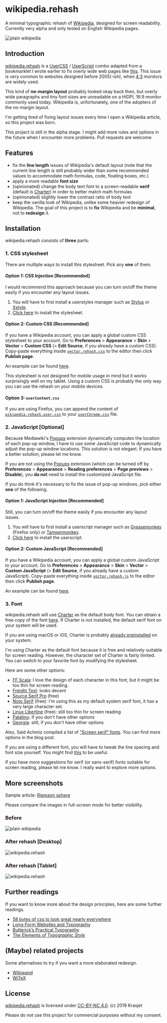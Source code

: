 # wikipedia.rehash

A minimal typographic rehash of [Wikipedia](https://www.wikipedia.org/), designed for screen readability. Currently very alpha and only tested on English Wikipedia pages.

![plain wikipedia](./imgs/wikipedia.png)

## Introduction

[wikipedia.rehash](https://github.com/Krasjet/wikipedia.rehash) is a [UserCSS](https://github.com/openstyles/stylus/wiki/UserCSS) / [UserScript](https://greasyfork.org/en) combo adapted from a bookmarklet I wrote earlier to fix overly wide web pages like [this](http://www.geofex.com/Article_Folders/phasers/phase.html). This issue is very common to websites designed before 2005(-ish), when [4:3](https://en.wikipedia.org/wiki/Display_aspect_ratio) monitors are widely used.

This kind of **no-margin layout** probably looked okay back then, but overly wide paragraphs and tiny font sizes are unreadable on a HiDPI, 16:9 monitor commonly used today. Wikipedia is, unfortunately, one of the adopters of the no-margin layout.

I'm getting tired of fixing layout issues every time I open a Wikipedia article, so this project was born.

This project is still in the alpha stage. I might add more rules and options in the future when I encounter more problems. Pull requests are welcome.

## Features

- fix the **line length** issues of Wikipedia's default layout (note that the current line length is still probably wider than some recommended values to accommodate math formulas, code, floating boxes, etc.)
- apply a more readable **font size**
- (opinionated) change the body text font to a screen-readable **serif** (default is [Charter](https://en.wikipedia.org/wiki/Bitstream_Charter)) in order to better match math formulas
- (opinionated) slightly lower the contrast ratio of body text
- keep the vanilla look of Wikipedia, unlike some heavier redesign of Wikipedia. The goal of this project is to **fix** Wikipedia and be **minimal**, not to **redesign** it.

## Installation

wikipedia.rehash consists of **three** parts:

### 1. CSS stylesheet

There are multiple ways to install this stylesheet. Pick any **one** of them.

#### Option 1: CSS Injection [Recommended]

I would recommend this approach because you can turn on/off the theme easily if you encounter any layout issues.

1. You will have to first install a userstyles manager such as [Stylus](https://add0n.com/stylus.html) or [Xstyle](https://github.com/kriszyp/xstyle).
2. [Click here](https://raw.githubusercontent.com/Krasjet/wikipedia.rehash/master/wikipedia.rehash.user.css) to install the stylesheet.

#### Option 2: Custom CSS [Recommended]

If you have a Wikipedia account, you can apply a global custom CSS stylesheet to your account. Go to **Preferences** > **Appearance** > **Skin** > **Vector** > **Custom CSS** (> **Edit Source**, if you already have a custom CSS). Copy-paste everything inside [`vector.rehash.css`](https://github.com/Krasjet/wikipedia.rehash/blob/master/vector.rehash.css) to the editor then click **Publish page**.

An example can be found [here](https://en.wikipedia.org/wiki/User:Krasjet/vector.css).

This stylesheet is not designed for mobile usage in mind but it works surprisingly well on my tablet. Using a custom CSS is probably the only way you can use the rehash on your mobile devices.

#### Option 3: `userContent.css`

If you are using Firefox, you can append the content of [`wikipedia.rehash.user.css`](https://github.com/Krasjet/wikipedia.rehash/blob/master/wikipedia.rehash.user.css) to your [`userChrome.css`](https://www.userchrome.org/how-create-userchrome-css.html) file.

### 2. JavaScript [Optional]

Because Mediawiki's [Popups](https://www.mediawiki.org/wiki/Extension:Popups) extension dynamically computes the location of each pop-up window, I have to use some JavaScript code to dynamically adjust the pop-up window locations. This solution is not elegant. If you have a better solution, please let me know.

If you are not using the [Popups](https://www.mediawiki.org/wiki/Extension:Popups) extension (which can be turned off by **Preferences** > **Appearance** > **Reading preferences** > **Page previews** > **Disable**), you **do not** need to install the customized JavaScript file.

If you do think it's necessary to fix the issue of pop-up windows, pick either **one** of the following.

#### Option 1: JavaScript Injection [Recommended]

Still, you can turn on/off the theme easily if you encounter any layout issues.

1. You will have to first install a userscript manager such as [Greasemonkey](https://www.greasespot.net/) (Firefox only) or [Tampermonkey](https://www.tampermonkey.net/).
2. [Click here](https://github.com/Krasjet/wikipedia.rehash/raw/master/wikipedia.rehash.user.js) to install the userscript.

#### Option 2: Custom JavaScript [Recommended]

If you have a Wikipedia account, you can apply a global custom JavaScript to your account. Go to **Preferences** > **Appearance** > **Skin** > **Vector** > **Custom JavaScript** (> **Edit Source**, if you already have a custom JavaScript). Copy-paste everything inside [`vector.rehash.js`](https://github.com/Krasjet/wikipedia.rehash/blob/master/vector.rehash.js) to the editor then click **Publish page**.

An example can be found [here](https://en.wikipedia.org/wiki/User:Krasjet/vector.js).

### 3. Font

wikipedia.rehash will use [Charter](https://en.wikipedia.org/wiki/Bitstream_Charter) as the default body font. You can obtain a free copy of the font [here](https://practicaltypography.com/charter.html). If Charter is not installed, the default serif font on your system will be used.

If you are using macOS or iOS, Charter is probably [already preinstalled](https://developer.apple.com/fonts/system-fonts/) on your system.

I'm using Charter as the default font because it is free and relatively suitable for screen reading. However, the character set of Charter is fairly limited. You can switch to your favorite font by modifying the stylesheet.

Here are some other options:

- [FF Scala](https://www.myfonts.com/fonts/fontfont/ff-scala): I love the design of each character in this font, but it might be too thin for screen reading.
- [Freight Text](https://philsfonts.com/font-family/garagefonts/freight-text/GF060014X1/): looks decent
- [Source Serif Pro](https://adobe-fonts.github.io/source-serif-pro/) (free)
- [Noto Serif](https://www.google.com/get/noto/) (free): I'm using this as my default system serif font, it has a very large character set.
- [Linux Libertine](http://libertine-fonts.org/) (free): still too thin for screen reading
- [Palatino](https://www.myfonts.com/fonts/linotype/palatino/): if you don't have other options
- [Georgia](https://www.fonts.com/font/microsoft-corporation/georgia): still, if you don't have other options

Also, Said Achmiz compiled a list of [“Screen serif” fonts](https://blog.obormot.net/Screen-serif-fonts). You can find more options in the blog post.

If you are using a different font, you will have to tweak the line spacing and font size yourself. You might find [this](https://grtcalculator.com/) to be useful.

If you have more suggestions for serif (or sans-serif) fonts suitable for screen reading, please let me know. I really want to explore more options.

## More screenshots

Sample article: [Riemann sphere](https://en.wikipedia.org/wiki/Riemann_sphere)

Please compare the images in full-screen mode for better visibility.

### Before

![plain wikipedia](./imgs/original.png)

### After rehash [Desktop]

![wikipedia.rehash](./imgs/rehash.png)

### After rehash [Tablet]

![wikipedia.rehash](./imgs/tablet.png)

## Further readings

If you want to know more about the design principles, here are some further readings.

- [58 bytes of css to look great nearly everywhere](https://jrl.ninja/etc/1/)
- [Long-Form Websites and Typography](https://lawler.io/scrivings/long-form-websites-and-typography/)
- [Butterick’s Practical Typography](https://practicaltypography.com)
- [The Elements *of Typographic Style*](https://www.amazon.com/dp/0881792128/)

## (Maybe) related projects

Some alternatives to try if you want a more elaborated redesign.

- [Wikiwand](http://www.wikiwand.com/)
- [WiTeX](https://github.com/AndrewBelt/WiTeX)

## License

[wikipedia.rehash](https://github.com/Krasjet/wikipedia.rehash) is licensed under [CC-BY-NC 4.0](https://creativecommons.org/licenses/by-nc/4.0/). (c) 2019 Krasjet

Please do not use this project for commercial purposes without my consent.

